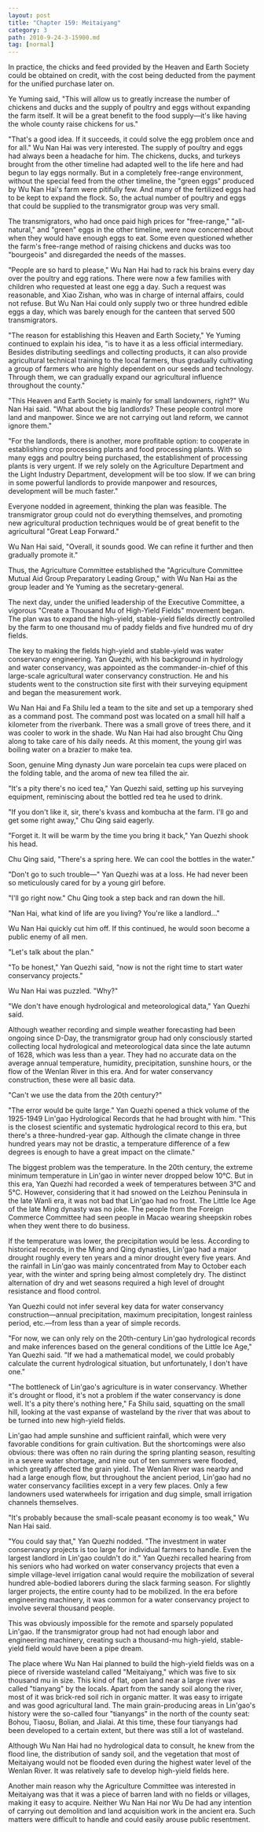 ```yaml
---
layout: post
title: "Chapter 159: Meitaiyang"
category: 3
path: 2010-9-24-3-15900.md
tag: [normal]
---
```


In practice, the chicks and feed provided by the Heaven and Earth Society could be obtained on credit, with the cost being deducted from the payment for the unified purchase later on.

Ye Yuming said, "This will allow us to greatly increase the number of chickens and ducks and the supply of poultry and eggs without expanding the farm itself. It will be a great benefit to the food supply—it's like having the whole county raise chickens for us."

"That's a good idea. If it succeeds, it could solve the egg problem once and for all." Wu Nan Hai was very interested. The supply of poultry and eggs had always been a headache for him. The chickens, ducks, and turkeys brought from the other timeline had adapted well to the life here and had begun to lay eggs normally. But in a completely free-range environment, without the special feed from the other timeline, the "green eggs" produced by Wu Nan Hai's farm were pitifully few. And many of the fertilized eggs had to be kept to expand the flock. So, the actual number of poultry and eggs that could be supplied to the transmigrator group was very small.

The transmigrators, who had once paid high prices for "free-range," "all-natural," and "green" eggs in the other timeline, were now concerned about when they would have enough eggs to eat. Some even questioned whether the farm's free-range method of raising chickens and ducks was too "bourgeois" and disregarded the needs of the masses.

"People are so hard to please," Wu Nan Hai had to rack his brains every day over the poultry and egg rations. There were now a few families with children who requested at least one egg a day. Such a request was reasonable, and Xiao Zishan, who was in charge of internal affairs, could not refuse. But Wu Nan Hai could only supply two or three hundred edible eggs a day, which was barely enough for the canteen that served 500 transmigrators.

"The reason for establishing this Heaven and Earth Society," Ye Yuming continued to explain his idea, "is to have it as a less official intermediary. Besides distributing seedlings and collecting products, it can also provide agricultural technical training to the local farmers, thus gradually cultivating a group of farmers who are highly dependent on our seeds and technology. Through them, we can gradually expand our agricultural influence throughout the county."

"This Heaven and Earth Society is mainly for small landowners, right?" Wu Nan Hai said. "What about the big landlords? These people control more land and manpower. Since we are not carrying out land reform, we cannot ignore them."

"For the landlords, there is another, more profitable option: to cooperate in establishing crop processing plants and food processing plants. With so many eggs and poultry being purchased, the establishment of processing plants is very urgent. If we rely solely on the Agriculture Department and the Light Industry Department, development will be too slow. If we can bring in some powerful landlords to provide manpower and resources, development will be much faster."

Everyone nodded in agreement, thinking the plan was feasible. The transmigrator group could not do everything themselves, and promoting new agricultural production techniques would be of great benefit to the agricultural "Great Leap Forward."

Wu Nan Hai said, "Overall, it sounds good. We can refine it further and then gradually promote it."

Thus, the Agriculture Committee established the "Agriculture Committee Mutual Aid Group Preparatory Leading Group," with Wu Nan Hai as the group leader and Ye Yuming as the secretary-general.

The next day, under the unified leadership of the Executive Committee, a vigorous "Create a Thousand Mu of High-Yield Fields" movement began. The plan was to expand the high-yield, stable-yield fields directly controlled by the farm to one thousand mu of paddy fields and five hundred mu of dry fields.

The key to making the fields high-yield and stable-yield was water conservancy engineering. Yan Quezhi, with his background in hydrology and water conservancy, was appointed as the commander-in-chief of this large-scale agricultural water conservancy construction. He and his students went to the construction site first with their surveying equipment and began the measurement work.

Wu Nan Hai and Fa Shilu led a team to the site and set up a temporary shed as a command post. The command post was located on a small hill half a kilometer from the riverbank. There was a small grove of trees there, and it was cooler to work in the shade. Wu Nan Hai had also brought Chu Qing along to take care of his daily needs. At this moment, the young girl was boiling water on a brazier to make tea.

Soon, genuine Ming dynasty Jun ware porcelain tea cups were placed on the folding table, and the aroma of new tea filled the air.

"It's a pity there's no iced tea," Yan Quezhi said, setting up his surveying equipment, reminiscing about the bottled red tea he used to drink.

"If you don't like it, sir, there's kvass and kombucha at the farm. I'll go and get some right away," Chu Qing said eagerly.

"Forget it. It will be warm by the time you bring it back," Yan Quezhi shook his head.

Chu Qing said, "There's a spring here. We can cool the bottles in the water."

"Don't go to such trouble—" Yan Quezhi was at a loss. He had never been so meticulously cared for by a young girl before.

"I'll go right now." Chu Qing took a step back and ran down the hill.

"Nan Hai, what kind of life are you living? You're like a landlord..."

Wu Nan Hai quickly cut him off. If this continued, he would soon become a public enemy of all men.

"Let's talk about the plan."

"To be honest," Yan Quezhi said, "now is not the right time to start water conservancy projects."

Wu Nan Hai was puzzled. "Why?"

"We don't have enough hydrological and meteorological data," Yan Quezhi said.

Although weather recording and simple weather forecasting had been ongoing since D-Day, the transmigrator group had only consciously started collecting local hydrological and meteorological data since the late autumn of 1628, which was less than a year. They had no accurate data on the average annual temperature, humidity, precipitation, sunshine hours, or the flow of the Wenlan River in this era. And for water conservancy construction, these were all basic data.

"Can't we use the data from the 20th century?"

"The error would be quite large." Yan Quezhi opened a thick volume of the 1925-1949 Lin'gao Hydrological Records that he had brought with him. "This is the closest scientific and systematic hydrological record to this era, but there's a three-hundred-year gap. Although the climate change in three hundred years may not be drastic, a temperature difference of a few degrees is enough to have a great impact on the climate."

The biggest problem was the temperature. In the 20th century, the extreme minimum temperature in Lin'gao in winter never dropped below 10°C. But in this era, Yan Quezhi had recorded a week of temperatures between 3°C and 5°C. However, considering that it had snowed on the Leizhou Peninsula in the late Wanli era, it was not bad that Lin'gao had no frost. The Little Ice Age of the late Ming dynasty was no joke. The people from the Foreign Commerce Committee had seen people in Macao wearing sheepskin robes when they went there to do business.

If the temperature was lower, the precipitation would be less. According to historical records, in the Ming and Qing dynasties, Lin'gao had a major drought roughly every ten years and a minor drought every five years. And the rainfall in Lin'gao was mainly concentrated from May to October each year, with the winter and spring being almost completely dry. The distinct alternation of dry and wet seasons required a high level of drought resistance and flood control.

Yan Quezhi could not infer several key data for water conservancy construction—annual precipitation, maximum precipitation, longest rainless period, etc.—from less than a year of simple records.

"For now, we can only rely on the 20th-century Lin'gao hydrological records and make inferences based on the general conditions of the Little Ice Age," Yan Quezhi said. "If we had a mathematical model, we could probably calculate the current hydrological situation, but unfortunately, I don't have one."

"The bottleneck of Lin'gao's agriculture is in water conservancy. Whether it's drought or flood, it's not a problem if the water conservancy is done well. It's a pity there's nothing here," Fa Shilu said, squatting on the small hill, looking at the vast expanse of wasteland by the river that was about to be turned into new high-yield fields.

Lin'gao had ample sunshine and sufficient rainfall, which were very favorable conditions for grain cultivation. But the shortcomings were also obvious: there was often no rain during the spring planting season, resulting in a severe water shortage, and nine out of ten summers were flooded, which greatly affected the grain yield. The Wenlan River was nearby and had a large enough flow, but throughout the ancient period, Lin'gao had no water conservancy facilities except in a very few places. Only a few landowners used waterwheels for irrigation and dug simple, small irrigation channels themselves.

"It's probably because the small-scale peasant economy is too weak," Wu Nan Hai said.

"You could say that," Yan Quezhi nodded. "The investment in water conservancy projects is too large for individual farmers to handle. Even the largest landlord in Lin'gao couldn't do it." Yan Quezhi recalled hearing from his seniors who had worked on water conservancy projects that even a simple village-level irrigation canal would require the mobilization of several hundred able-bodied laborers during the slack farming season. For slightly larger projects, the entire county had to be mobilized. In the era before engineering machinery, it was common for a water conservancy project to involve several thousand people.

This was obviously impossible for the remote and sparsely populated Lin'gao. If the transmigrator group had not had enough labor and engineering machinery, creating such a thousand-mu high-yield, stable-yield field would have been a pipe dream.

The place where Wu Nan Hai planned to build the high-yield fields was on a piece of riverside wasteland called "Meitaiyang," which was five to six thousand mu in size. This kind of flat, open land near a large river was called "tianyang" by the locals. Apart from the sandy soil along the river, most of it was brick-red soil rich in organic matter. It was easy to irrigate and was good agricultural land. The main grain-producing areas in Lin'gao's history were the so-called four "tianyangs" in the north of the county seat: Bohou, Tiaosu, Bolian, and Jialai. At this time, these four tianyangs had been developed to a certain extent, but there was still a lot of wasteland.

Although Wu Nan Hai had no hydrological data to consult, he knew from the flood line, the distribution of sandy soil, and the vegetation that most of Meitaiyang would not be flooded even during the highest water level of the Wenlan River. It was relatively safe to develop high-yield fields here.

Another main reason why the Agriculture Committee was interested in Meitaiyang was that it was a piece of barren land with no fields or villages, making it easy to acquire. Neither Wu Nan Hai nor Wu De had any intention of carrying out demolition and land acquisition work in the ancient era. Such matters were difficult to handle and could easily arouse public resentment.
